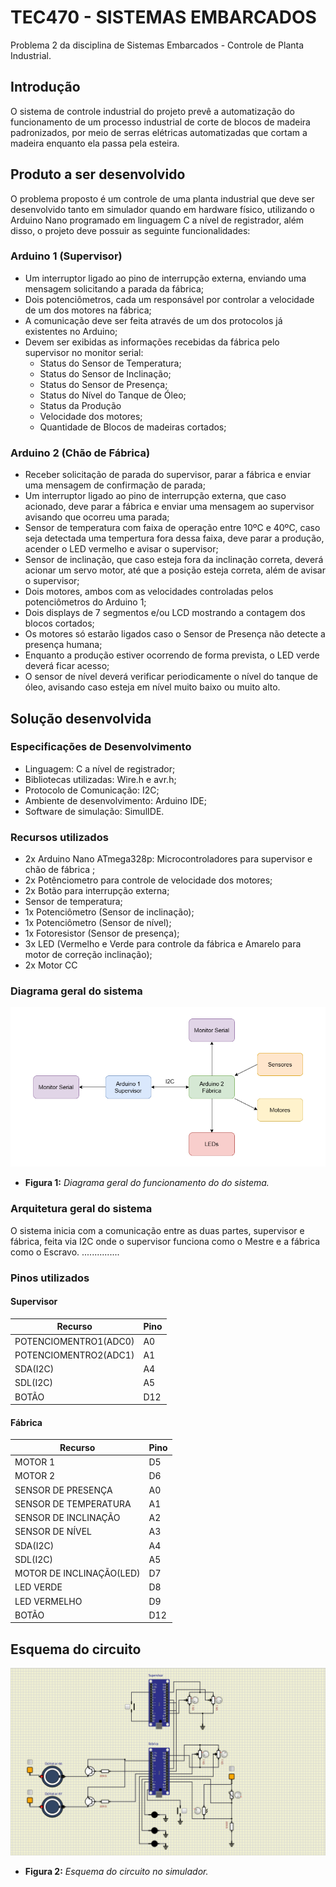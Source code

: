 # TEC470 - SISTEMAS EMBARCADOS
Problema 2 da disciplina de Sistemas Embarcados - Controle de Planta Industrial.

## Introdução
O sistema de controle industrial do projeto prevê a automatização do funcionamento de um processo industrial de corte de blocos de madeira padronizados, por meio de serras elétricas automatizadas que cortam a madeira enquanto ela passa pela esteira.

## Produto a ser desenvolvido
O problema proposto é um controle de uma planta industrial que deve ser desenvolvido tanto em simulador quando em hardware físico, utilizando o Arduino Nano programado em linguagem C a nível de registrador, além disso, o projeto deve possuir as seguinte funcionalidades:

### Arduino 1 (Supervisor)
- Um interruptor ligado ao pino de interrupção externa, enviando uma mensagem solicitando a parada da fábrica;
- Dois potenciômetros, cada um responsável por controlar a velocidade de um dos motores na fábrica;
- A comunicação deve ser feita através de um dos protocolos já existentes no Arduino;
- Devem ser exibidas as informações recebidas da fábrica pelo supervisor no monitor serial:
    - Status do Sensor de Temperatura;
    - Status do Sensor de Inclinação;
    - Status do Sensor de Presença;
    - Status do Nível do Tanque de Óleo;
    - Status da Produção
    - Velocidade dos motores;
    - Quantidade de Blocos de madeiras cortados;

### Arduino 2 (Chão de Fábrica)
- Receber solicitação de parada do supervisor, parar a fábrica e enviar uma mensagem de confirmação de parada;
- Um interruptor ligado ao pino de interrupção externa, que caso acionado, deve parar a fábrica e enviar uma mensagem ao supervisor avisando que ocorreu uma parada;
- Sensor de temperatura com faixa de operação entre 10ºC e 40ºC, caso seja detectada uma tempertura fora dessa faixa, deve parar a produção, acender o LED vermelho e avisar o supervisor;
- Sensor de inclinação, que caso esteja fora da inclinação correta, deverá acionar um servo motor, até que a posição esteja correta, além de avisar o supervisor;
- Dois motores, ambos com as velocidades controladas pelos potenciômetros do Arduino 1;
- Dois displays de 7 segmentos e/ou LCD mostrando a contagem dos blocos cortados;
- Os motores só estarão ligados caso o Sensor de Presença não detecte a presença humana;
- Enquanto a produção estiver ocorrendo de forma prevista, o LED verde deverá ficar acesso;
- O sensor de nível deverá verificar periodicamente o nível do tanque de óleo, avisando caso esteja em nível muito baixo ou muito alto.

## Solução desenvolvida
### Especificações de Desenvolvimento
- Linguagem: C a nível de registrador;
- Bibliotecas utilizadas: Wire.h e avr.h;
- Protocolo de Comunicação: I2C;
- Ambiente de desenvolvimento: Arduino IDE;
- Software de simulação: SimulIDE.

### Recursos utilizados
- 2x Arduino Nano ATmega328p: Microcontroladores para supervisor e chão de fábrica ;
- 2x Potênciometro para controle de velocidade dos motores;
- 2x Botão para interrupção externa;
- Sensor de temperatura;
- 1x Potenciômetro (Sensor de inclinação);
- 1x Potenciômetro (Sensor de nível); 
- 1x Fotoresistor (Sensor de presença);
- 3x LED (Vermelho e Verde para controle da fábrica e Amarelo para motor de correção inclinação);
- 2x Motor CC

### Diagrama geral do sistema

![Diagrama](IMG/diagrama.png)
- **Figura 1:** *Diagrama geral do funcionamento do do sistema.*

### Arquitetura geral do sistema

O sistema inicia com a comunicação entre as duas partes, supervisor e fábrica, feita via I2C onde o supervisor funciona como o Mestre e a fábrica como o Escravo.
...............


### Pinos utilizados
#### Supervisor
| Recurso                 | Pino       | 
| ----------------------- | ---------- |
| POTENCIOMENTRO1(ADC0)   | A0         |
| POTENCIOMENTRO2(ADC1)   | A1         |
| SDA(I2C)                | A4         |
| SDL(I2C)                | A5         |
| BOTÃO                   | D12        |

#### Fábrica
| Recurso                 | Pino       | 
| ----------------------- | ---------- |
|MOTOR 1                  |	D5         | 
|MOTOR 2                  |	D6         |
|SENSOR DE PRESENÇA	      | A0         |
|SENSOR DE TEMPERATURA    |	A1         |
|SENSOR DE INCLINAÇÃO     |	A2         |
|SENSOR DE NÍVEL	      | A3         |
|SDA(I2C)	              | A4         |
|SDL(I2C)                 |	A5         |
|MOTOR DE INCLINAÇÃO(LED) | D7         |
|LED VERDE                | D8         |
|LED VERMELHO             |	D9         |
|BOTÃO                    |	D12        |
 		
## Esquema do circuito
![Esquema](IMG/esquema.png)
- **Figura 2:** *Esquema do circuito no simulador.*
